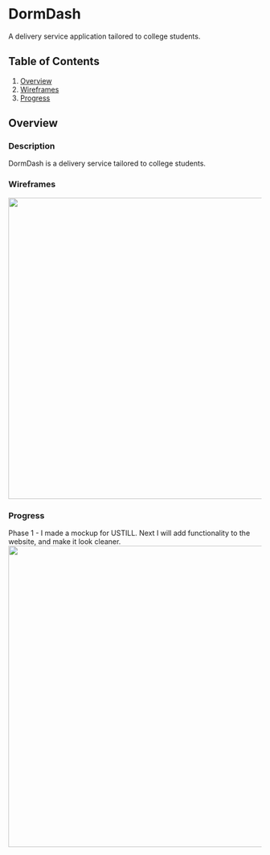 # DormDash
A delivery service application tailored to college students. 

## Table of Contents

1. [Overview](#Overview)
2. [Wireframes](#Wireframes)
3. [Progress](#Progress)
​
## Overview

### Description
DormDash is a delivery service tailored to college students.
 
 ### Wireframes
 <img src="https://recordit.co/2dROzts7Fn.gif" width=600>
 
 ### Progress
 
 Phase 1 - I made a mockup for USTILL. Next I will add functionality to the website, and make it look cleaner. 
 <img src="https://recordit.co/Iek9ieowt4.gif" width=600>
 

